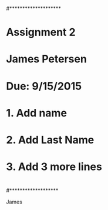 #********************
#
#	Assignment 2
#	James Petersen
#	Due: 9/15/2015
#
#	1. Add name
#	2. Add Last Name
#	3. Add 3 more lines
#
#*******************


James



